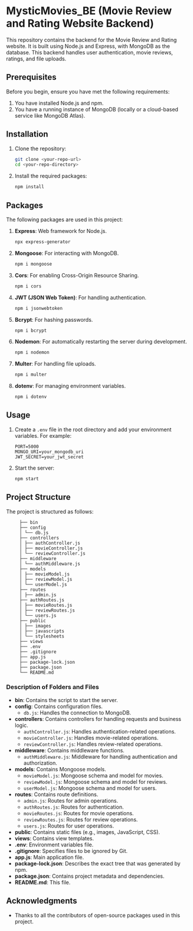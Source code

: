 # MysticMovies_BE (Movie Review and Rating Website Backend)

This repository contains the backend for the Movie Review and Rating website. It is built using Node.js and Express, with MongoDB as the database. This backend handles user authentication, movie reviews, ratings, and file uploads.

## Prerequisites

Before you begin, ensure you have met the following requirements:
1. You have installed Node.js and npm.
2. You have a running instance of MongoDB (locally or a cloud-based service like MongoDB Atlas).

## Installation

1. Clone the repository:
    ```bash
    git clone <your-repo-url>
    cd <your-repo-directory>
    ```

2. Install the required packages:
    ```bash
    npm install
    ```

## Packages

The following packages are used in this project:

1. **Express**: Web framework for Node.js.
    ```bash
    npx express-generator
    ```

2. **Mongoose**: For interacting with MongoDB.
    ```bash
    npm i mongoose
    ```

3. **Cors**: For enabling Cross-Origin Resource Sharing.
    ```bash
    npm i cors
    ```

4. **JWT (JSON Web Token)**: For handling authentication.
    ```bash
    npm i jsonwebtoken
    ```

5. **Bcrypt**: For hashing passwords.
    ```bash
    npm i bcrypt
    ```

6. **Nodemon**: For automatically restarting the server during development.
    ```bash
    npm i nodemon
    ```

7. **Multer**: For handling file uploads.
    ```bash
    npm i multer
    ```

8. **dotenv**: For managing environment variables.
    ```bash
    npm i dotenv
    ```

## Usage

1. Create a `.env` file in the root directory and add your environment variables. For example:
    ```plaintext
    PORT=5000
    MONGO_URI=your_mongodb_uri
    JWT_SECRET=your_jwt_secret
    ```

2. Start the server:
    ```bash
    npm start
    ```

## Project Structure

The project is structured as follows:

         ├── bin
         ├── config
         │ └── db.js
         ├── controllers
         │ ├── authController.js
         │ ├── movieController.js
         │ └── reviewController.js
         ├── middleware
         │ └── authMiddleware.js
         ├── models
         │ ├── movieModel.js
         │ ├── reviewModel.js
         │ └── userModel.js
         ├── routes
         │ ├── admin.js
         ├── authRoutes.js
         │ ├── movieRoutes.js
         │ ├── reviewRoutes.js
         │ └── users.js
         ├── public
         │ ├── images
         │ ├── javascripts
         │ └── stylesheets
         ├── views
         ├── .env
         ├── .gitignore
         ├── app.js
         ├── package-lock.json
         ├── package.json
         └── README.md

### Description of Folders and Files

- **bin**: Contains the script to start the server.
- **config**: Contains configuration files.
  - `db.js`: Handles the connection to MongoDB.
- **controllers**: Contains controllers for handling requests and business logic.
  - `authController.js`: Handles authentication-related operations.
  - `movieController.js`: Handles movie-related operations.
  - `reviewController.js`: Handles review-related operations.
- **middleware**: Contains middleware functions.
  - `authMiddleware.js`: Middleware for handling authentication and authorization.
- **models**: Contains Mongoose models.
  - `movieModel.js`: Mongoose schema and model for movies.
  - `reviewModel.js`: Mongoose schema and model for reviews.
  - `userModel.js`: Mongoose schema and model for users.
- **routes**: Contains route definitions.
  - `admin.js`: Routes for admin operations.
  - `authRoutes.js`: Routes for authentication.
  - `movieRoutes.js`: Routes for movie operations.
  - `reviewRoutes.js`: Routes for review operations.
  - `users.js`: Routes for user operations.
- **public**: Contains static files (e.g., images, JavaScript, CSS).
- **views**: Contains view templates.
- **.env**: Environment variables file.
- **.gitignore**: Specifies files to be ignored by Git.
- **app.js**: Main application file.
- **package-lock.json**: Describes the exact tree that was generated by npm.
- **package.json**: Contains project metadata and dependencies.
- **README.md**: This file.

## Acknowledgments

- Thanks to all the contributors of open-source packages used in this project.



